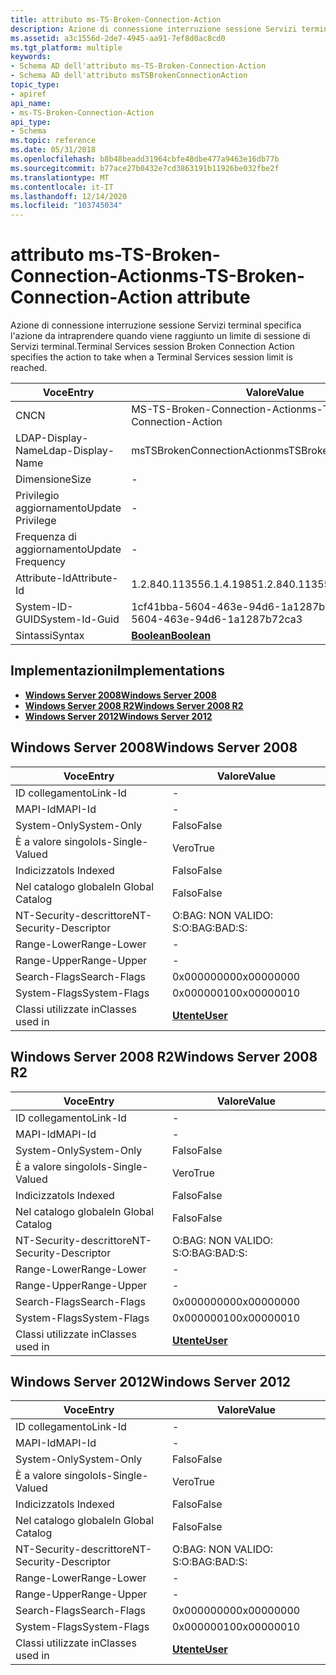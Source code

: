 ```yaml
---
title: attributo ms-TS-Broken-Connection-Action
description: Azione di connessione interruzione sessione Servizi terminal specifica l'azione da intraprendere quando viene raggiunto un limite di sessione di Servizi terminal.
ms.assetid: a3c1556d-2de7-4945-aa91-7ef8d0ac8cd0
ms.tgt_platform: multiple
keywords:
- Schema AD dell'attributo ms-TS-Broken-Connection-Action
- Schema AD dell'attributo msTSBrokenConnectionAction
topic_type:
- apiref
api_name:
- ms-TS-Broken-Connection-Action
api_type:
- Schema
ms.topic: reference
ms.date: 05/31/2018
ms.openlocfilehash: b8b48beadd31964cbfe48dbe477a9463e16db77b
ms.sourcegitcommit: b77ace27b0432e7cd3863191b11926be032fbe2f
ms.translationtype: MT
ms.contentlocale: it-IT
ms.lasthandoff: 12/14/2020
ms.locfileid: "103745034"
---
```

# <a name="ms-ts-broken-connection-action-attribute"></a><span data-ttu-id="7f57b-105">attributo ms-TS-Broken-Connection-Action</span><span class="sxs-lookup"><span data-stu-id="7f57b-105">ms-TS-Broken-Connection-Action attribute</span></span>

<span data-ttu-id="7f57b-106">Azione di connessione interruzione sessione Servizi terminal specifica l'azione da intraprendere quando viene raggiunto un limite di sessione di Servizi terminal.</span><span class="sxs-lookup"><span data-stu-id="7f57b-106">Terminal Services session Broken Connection Action specifies the action to take when a Terminal Services session limit is reached.</span></span>



| <span data-ttu-id="7f57b-107">Voce</span><span class="sxs-lookup"><span data-stu-id="7f57b-107">Entry</span></span> | <span data-ttu-id="7f57b-108">Valore</span><span class="sxs-lookup"><span data-stu-id="7f57b-108">Value</span></span> |
|-------------------|--------------------------------------|
| <span data-ttu-id="7f57b-109">CN</span><span class="sxs-lookup"><span data-stu-id="7f57b-109">CN</span></span>                | <span data-ttu-id="7f57b-110">MS-TS-Broken-Connection-Action</span><span class="sxs-lookup"><span data-stu-id="7f57b-110">ms-TS-Broken-Connection-Action</span></span>       |
| <span data-ttu-id="7f57b-111">LDAP-Display-Name</span><span class="sxs-lookup"><span data-stu-id="7f57b-111">Ldap-Display-Name</span></span> | <span data-ttu-id="7f57b-112">msTSBrokenConnectionAction</span><span class="sxs-lookup"><span data-stu-id="7f57b-112">msTSBrokenConnectionAction</span></span>           |
| <span data-ttu-id="7f57b-113">Dimensione</span><span class="sxs-lookup"><span data-stu-id="7f57b-113">Size</span></span>              | \-                                   |
| <span data-ttu-id="7f57b-114">Privilegio aggiornamento</span><span class="sxs-lookup"><span data-stu-id="7f57b-114">Update Privilege</span></span>  | \-                                   |
| <span data-ttu-id="7f57b-115">Frequenza di aggiornamento</span><span class="sxs-lookup"><span data-stu-id="7f57b-115">Update Frequency</span></span>  | \-                                   |
| <span data-ttu-id="7f57b-116">Attribute-Id</span><span class="sxs-lookup"><span data-stu-id="7f57b-116">Attribute-Id</span></span>      | <span data-ttu-id="7f57b-117">1.2.840.113556.1.4.1985</span><span class="sxs-lookup"><span data-stu-id="7f57b-117">1.2.840.113556.1.4.1985</span></span>              |
| <span data-ttu-id="7f57b-118">System-ID-GUID</span><span class="sxs-lookup"><span data-stu-id="7f57b-118">System-Id-Guid</span></span>    | <span data-ttu-id="7f57b-119">1cf41bba-5604-463e-94d6-1a1287b72ca3</span><span class="sxs-lookup"><span data-stu-id="7f57b-119">1cf41bba-5604-463e-94d6-1a1287b72ca3</span></span> |
| <span data-ttu-id="7f57b-120">Sintassi</span><span class="sxs-lookup"><span data-stu-id="7f57b-120">Syntax</span></span>            | [<span data-ttu-id="7f57b-121">**Boolean**</span><span class="sxs-lookup"><span data-stu-id="7f57b-121">**Boolean**</span></span>](s-boolean.md)         |



## <a name="implementations"></a><span data-ttu-id="7f57b-122">Implementazioni</span><span class="sxs-lookup"><span data-stu-id="7f57b-122">Implementations</span></span>

-   [<span data-ttu-id="7f57b-123">**Windows Server 2008**</span><span class="sxs-lookup"><span data-stu-id="7f57b-123">**Windows Server 2008**</span></span>](#windows-server-2008)
-   [<span data-ttu-id="7f57b-124">**Windows Server 2008 R2**</span><span class="sxs-lookup"><span data-stu-id="7f57b-124">**Windows Server 2008 R2**</span></span>](#windows-server-2008-r2)
-   [<span data-ttu-id="7f57b-125">**Windows Server 2012**</span><span class="sxs-lookup"><span data-stu-id="7f57b-125">**Windows Server 2012**</span></span>](#windows-server-2012)

## <a name="windows-server-2008"></a><span data-ttu-id="7f57b-126">Windows Server 2008</span><span class="sxs-lookup"><span data-stu-id="7f57b-126">Windows Server 2008</span></span>



| <span data-ttu-id="7f57b-127">Voce</span><span class="sxs-lookup"><span data-stu-id="7f57b-127">Entry</span></span> | <span data-ttu-id="7f57b-128">Valore</span><span class="sxs-lookup"><span data-stu-id="7f57b-128">Value</span></span> |
|------------------------|-----------------------------------|
| <span data-ttu-id="7f57b-129">ID collegamento</span><span class="sxs-lookup"><span data-stu-id="7f57b-129">Link-Id</span></span>                | \-                                |
| <span data-ttu-id="7f57b-130">MAPI-Id</span><span class="sxs-lookup"><span data-stu-id="7f57b-130">MAPI-Id</span></span>                | \-                                |
| <span data-ttu-id="7f57b-131">System-Only</span><span class="sxs-lookup"><span data-stu-id="7f57b-131">System-Only</span></span>            | <span data-ttu-id="7f57b-132">Falso</span><span class="sxs-lookup"><span data-stu-id="7f57b-132">False</span></span>                             |
| <span data-ttu-id="7f57b-133">È a valore singolo</span><span class="sxs-lookup"><span data-stu-id="7f57b-133">Is-Single-Valued</span></span>       | <span data-ttu-id="7f57b-134">Vero</span><span class="sxs-lookup"><span data-stu-id="7f57b-134">True</span></span>                              |
| <span data-ttu-id="7f57b-135">Indicizzato</span><span class="sxs-lookup"><span data-stu-id="7f57b-135">Is Indexed</span></span>             | <span data-ttu-id="7f57b-136">Falso</span><span class="sxs-lookup"><span data-stu-id="7f57b-136">False</span></span>                             |
| <span data-ttu-id="7f57b-137">Nel catalogo globale</span><span class="sxs-lookup"><span data-stu-id="7f57b-137">In Global Catalog</span></span>      | <span data-ttu-id="7f57b-138">Falso</span><span class="sxs-lookup"><span data-stu-id="7f57b-138">False</span></span>                             |
| <span data-ttu-id="7f57b-139">NT-Security-descrittore</span><span class="sxs-lookup"><span data-stu-id="7f57b-139">NT-Security-Descriptor</span></span> | <span data-ttu-id="7f57b-140">O:BAG: NON VALIDO: S:</span><span class="sxs-lookup"><span data-stu-id="7f57b-140">O:BAG:BAD:S:</span></span>                      |
| <span data-ttu-id="7f57b-141">Range-Lower</span><span class="sxs-lookup"><span data-stu-id="7f57b-141">Range-Lower</span></span>            | \-                                |
| <span data-ttu-id="7f57b-142">Range-Upper</span><span class="sxs-lookup"><span data-stu-id="7f57b-142">Range-Upper</span></span>            | \-                                |
| <span data-ttu-id="7f57b-143">Search-Flags</span><span class="sxs-lookup"><span data-stu-id="7f57b-143">Search-Flags</span></span>           | <span data-ttu-id="7f57b-144">0x00000000</span><span class="sxs-lookup"><span data-stu-id="7f57b-144">0x00000000</span></span>                        |
| <span data-ttu-id="7f57b-145">System-Flags</span><span class="sxs-lookup"><span data-stu-id="7f57b-145">System-Flags</span></span>           | <span data-ttu-id="7f57b-146">0x00000010</span><span class="sxs-lookup"><span data-stu-id="7f57b-146">0x00000010</span></span>                        |
| <span data-ttu-id="7f57b-147">Classi utilizzate in</span><span class="sxs-lookup"><span data-stu-id="7f57b-147">Classes used in</span></span>        | [<span data-ttu-id="7f57b-148">**Utente**</span><span class="sxs-lookup"><span data-stu-id="7f57b-148">**User**</span></span>](c-user.md)<br/> |



## <a name="windows-server-2008-r2"></a><span data-ttu-id="7f57b-149">Windows Server 2008 R2</span><span class="sxs-lookup"><span data-stu-id="7f57b-149">Windows Server 2008 R2</span></span>



| <span data-ttu-id="7f57b-150">Voce</span><span class="sxs-lookup"><span data-stu-id="7f57b-150">Entry</span></span> | <span data-ttu-id="7f57b-151">Valore</span><span class="sxs-lookup"><span data-stu-id="7f57b-151">Value</span></span> |
|------------------------|-----------------------------------|
| <span data-ttu-id="7f57b-152">ID collegamento</span><span class="sxs-lookup"><span data-stu-id="7f57b-152">Link-Id</span></span>                | \-                                |
| <span data-ttu-id="7f57b-153">MAPI-Id</span><span class="sxs-lookup"><span data-stu-id="7f57b-153">MAPI-Id</span></span>                | \-                                |
| <span data-ttu-id="7f57b-154">System-Only</span><span class="sxs-lookup"><span data-stu-id="7f57b-154">System-Only</span></span>            | <span data-ttu-id="7f57b-155">Falso</span><span class="sxs-lookup"><span data-stu-id="7f57b-155">False</span></span>                             |
| <span data-ttu-id="7f57b-156">È a valore singolo</span><span class="sxs-lookup"><span data-stu-id="7f57b-156">Is-Single-Valued</span></span>       | <span data-ttu-id="7f57b-157">Vero</span><span class="sxs-lookup"><span data-stu-id="7f57b-157">True</span></span>                              |
| <span data-ttu-id="7f57b-158">Indicizzato</span><span class="sxs-lookup"><span data-stu-id="7f57b-158">Is Indexed</span></span>             | <span data-ttu-id="7f57b-159">Falso</span><span class="sxs-lookup"><span data-stu-id="7f57b-159">False</span></span>                             |
| <span data-ttu-id="7f57b-160">Nel catalogo globale</span><span class="sxs-lookup"><span data-stu-id="7f57b-160">In Global Catalog</span></span>      | <span data-ttu-id="7f57b-161">Falso</span><span class="sxs-lookup"><span data-stu-id="7f57b-161">False</span></span>                             |
| <span data-ttu-id="7f57b-162">NT-Security-descrittore</span><span class="sxs-lookup"><span data-stu-id="7f57b-162">NT-Security-Descriptor</span></span> | <span data-ttu-id="7f57b-163">O:BAG: NON VALIDO: S:</span><span class="sxs-lookup"><span data-stu-id="7f57b-163">O:BAG:BAD:S:</span></span>                      |
| <span data-ttu-id="7f57b-164">Range-Lower</span><span class="sxs-lookup"><span data-stu-id="7f57b-164">Range-Lower</span></span>            | \-                                |
| <span data-ttu-id="7f57b-165">Range-Upper</span><span class="sxs-lookup"><span data-stu-id="7f57b-165">Range-Upper</span></span>            | \-                                |
| <span data-ttu-id="7f57b-166">Search-Flags</span><span class="sxs-lookup"><span data-stu-id="7f57b-166">Search-Flags</span></span>           | <span data-ttu-id="7f57b-167">0x00000000</span><span class="sxs-lookup"><span data-stu-id="7f57b-167">0x00000000</span></span>                        |
| <span data-ttu-id="7f57b-168">System-Flags</span><span class="sxs-lookup"><span data-stu-id="7f57b-168">System-Flags</span></span>           | <span data-ttu-id="7f57b-169">0x00000010</span><span class="sxs-lookup"><span data-stu-id="7f57b-169">0x00000010</span></span>                        |
| <span data-ttu-id="7f57b-170">Classi utilizzate in</span><span class="sxs-lookup"><span data-stu-id="7f57b-170">Classes used in</span></span>        | [<span data-ttu-id="7f57b-171">**Utente**</span><span class="sxs-lookup"><span data-stu-id="7f57b-171">**User**</span></span>](c-user.md)<br/> |



## <a name="windows-server-2012"></a><span data-ttu-id="7f57b-172">Windows Server 2012</span><span class="sxs-lookup"><span data-stu-id="7f57b-172">Windows Server 2012</span></span>



| <span data-ttu-id="7f57b-173">Voce</span><span class="sxs-lookup"><span data-stu-id="7f57b-173">Entry</span></span> | <span data-ttu-id="7f57b-174">Valore</span><span class="sxs-lookup"><span data-stu-id="7f57b-174">Value</span></span> |
|------------------------|-----------------------------------|
| <span data-ttu-id="7f57b-175">ID collegamento</span><span class="sxs-lookup"><span data-stu-id="7f57b-175">Link-Id</span></span>                | \-                                |
| <span data-ttu-id="7f57b-176">MAPI-Id</span><span class="sxs-lookup"><span data-stu-id="7f57b-176">MAPI-Id</span></span>                | \-                                |
| <span data-ttu-id="7f57b-177">System-Only</span><span class="sxs-lookup"><span data-stu-id="7f57b-177">System-Only</span></span>            | <span data-ttu-id="7f57b-178">Falso</span><span class="sxs-lookup"><span data-stu-id="7f57b-178">False</span></span>                             |
| <span data-ttu-id="7f57b-179">È a valore singolo</span><span class="sxs-lookup"><span data-stu-id="7f57b-179">Is-Single-Valued</span></span>       | <span data-ttu-id="7f57b-180">Vero</span><span class="sxs-lookup"><span data-stu-id="7f57b-180">True</span></span>                              |
| <span data-ttu-id="7f57b-181">Indicizzato</span><span class="sxs-lookup"><span data-stu-id="7f57b-181">Is Indexed</span></span>             | <span data-ttu-id="7f57b-182">Falso</span><span class="sxs-lookup"><span data-stu-id="7f57b-182">False</span></span>                             |
| <span data-ttu-id="7f57b-183">Nel catalogo globale</span><span class="sxs-lookup"><span data-stu-id="7f57b-183">In Global Catalog</span></span>      | <span data-ttu-id="7f57b-184">Falso</span><span class="sxs-lookup"><span data-stu-id="7f57b-184">False</span></span>                             |
| <span data-ttu-id="7f57b-185">NT-Security-descrittore</span><span class="sxs-lookup"><span data-stu-id="7f57b-185">NT-Security-Descriptor</span></span> | <span data-ttu-id="7f57b-186">O:BAG: NON VALIDO: S:</span><span class="sxs-lookup"><span data-stu-id="7f57b-186">O:BAG:BAD:S:</span></span>                      |
| <span data-ttu-id="7f57b-187">Range-Lower</span><span class="sxs-lookup"><span data-stu-id="7f57b-187">Range-Lower</span></span>            | \-                                |
| <span data-ttu-id="7f57b-188">Range-Upper</span><span class="sxs-lookup"><span data-stu-id="7f57b-188">Range-Upper</span></span>            | \-                                |
| <span data-ttu-id="7f57b-189">Search-Flags</span><span class="sxs-lookup"><span data-stu-id="7f57b-189">Search-Flags</span></span>           | <span data-ttu-id="7f57b-190">0x00000000</span><span class="sxs-lookup"><span data-stu-id="7f57b-190">0x00000000</span></span>                        |
| <span data-ttu-id="7f57b-191">System-Flags</span><span class="sxs-lookup"><span data-stu-id="7f57b-191">System-Flags</span></span>           | <span data-ttu-id="7f57b-192">0x00000010</span><span class="sxs-lookup"><span data-stu-id="7f57b-192">0x00000010</span></span>                        |
| <span data-ttu-id="7f57b-193">Classi utilizzate in</span><span class="sxs-lookup"><span data-stu-id="7f57b-193">Classes used in</span></span>        | [<span data-ttu-id="7f57b-194">**Utente**</span><span class="sxs-lookup"><span data-stu-id="7f57b-194">**User**</span></span>](c-user.md)<br/> |



 

 






